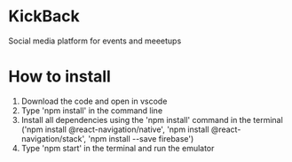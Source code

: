 # KickBack
Social media platform for events and meeetups

# How to install
1. Download the code and open in vscode
2. Type 'npm install' in the command line
3. Install all dependencies using the 'npm install' command in the terminal ('npm install @react-navigation/native', 'npm install @react-navigation/stack', 'npm install --save firebase')
4. Type 'npm start' in the terminal and run the emulator
